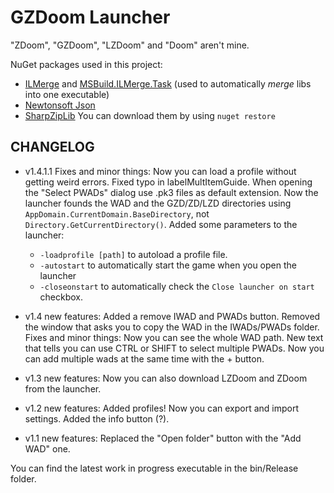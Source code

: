 # GZDoom Launcher

"ZDoom", "GZDoom", "LZDoom" and "Doom" aren't mine.

NuGet packages used in this project:
- [ILMerge](https://www.nuget.org/packages/ILMerge/) and [MSBuild.ILMerge.Task](https://www.nuget.org/packages/MSBuild.ILMerge.Task/) (used to automatically *merge* libs into one executable)
- [Newtonsoft Json](https://www.nuget.org/packages/Newtonsoft.Json/)
- [SharpZipLib](https://www.nuget.org/packages/SharpZipLib/)
You can download them by using `nuget restore`

## CHANGELOG
* v1.4.1.1 Fixes and minor things:
Now you can load a profile without getting weird errors.
Fixed typo in labelMultItemGuide.
When opening the "Select PWADs" dialog use .pk3 files as default extension.
Now the launcher founds the WAD and the GZD/ZD/LZD directories using `AppDomain.CurrentDomain.BaseDirectory`, not `Directory.GetCurrentDirectory()`.
Added some parameters to the launcher:
  * `-loadprofile [path]` to autoload a profile file.
  * `-autostart` to automatically start the game when you open the launcher
  * `-closeonstart` to automatically check the `Close launcher on start` checkbox.

* v1.4 new features: Added a remove IWAD and PWADs button. Removed the window that asks you to copy the WAD in the IWADs/PWADs folder.
Fixes and minor things:
Now you can see the whole WAD path.
New text that tells you can use CTRL or SHIFT to select multiple PWADs.
Now you can add multiple wads at the same time with the + button.

* v1.3 new features: Now you can also download LZDoom and ZDoom from the launcher.

* v1.2 new features: Added profiles! Now you can export and import settings. Added the info button (?).

* v1.1 new features: Replaced the "Open folder" button with the "Add WAD" one.


You can find the latest work in progress executable in the bin/Release folder.
